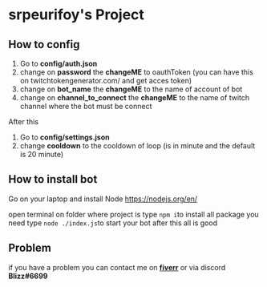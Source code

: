# srpeurifoy's Project
## How to config
 1. Go to **config/auth.json**
 2. change on **password** the **changeME**  to oauthToken (you can have this on twitchtokengenerator.com/ and get acces token)
 3. change on **bot_name** the **changeME** to the name of account of bot
 4. change on **channel_to_connect** the **changeME** to the name of twitch channel where the bot must be connect

After this

 1.  Go to **config/settings.json**
 2. change **cooldown** to the cooldown of loop (is in minute and the default is 20 minute)

## How to install bot
Go on your laptop and install Node https://nodejs.org/en/

open terminal on folder where project is
type ```npm i```to install all package you need
type ```node ./index.js```to start your bot
after this all is good

## Problem
if you have a problem you can contact me on **[fiverr](https://www.fiverr.com/blizz_)** or via discord **Blizz#6699**


